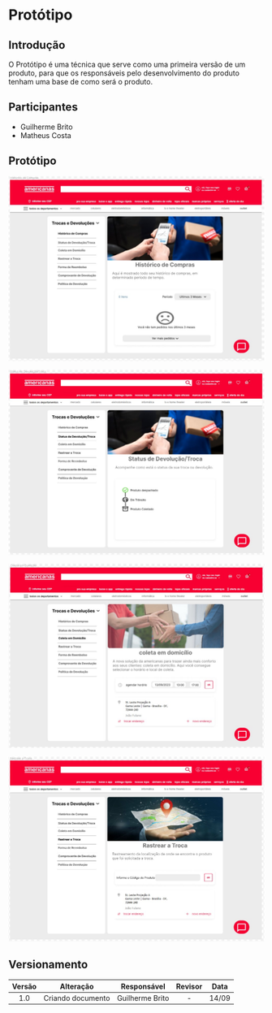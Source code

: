 # Protótipo

## Introdução

O Protótipo é uma técnica que serve como uma primeira versão de um produto, para que os responsáveis pelo desenvolvimento do produto tenham uma base de como será o produto.

## Participantes

- Guilherme Brito
- Matheus Costa

## Protótipo

![prototipo1](../Assets/base/prototipo/HistoricoCompra.jpeg)

![prototipo2](../Assets/base/prototipo/StatusDevolucao.jpeg)

![prototipo3](../Assets/base/prototipo/ColetaDomicilio.jpeg)

![prototipo4](../Assets/base/prototipo/RastrearTroca.jpeg)

## Versionamento

| Versão |     Alteração     |  Responsável  | Revisor | Data  |
| :----: | :---------------: | :-----------: | :-----: | :---: |
|  1.0   | Criando documento | Guilherme Brito |    -    | 14/09 |
